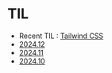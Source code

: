 # TIL

- Recent TIL : [Tailwind CSS](https://github.com/wriml92/TIL/blob/main/2024.12/241230.md)
- [2024.12](https://github.com/wriml92/TIL/tree/main/2024.12)
- [2024.11](https://github.com/wriml92/TIL/tree/main/2024.11)
- [2024.10](https://github.com/wriml92/TIL/tree/main/2024.10)